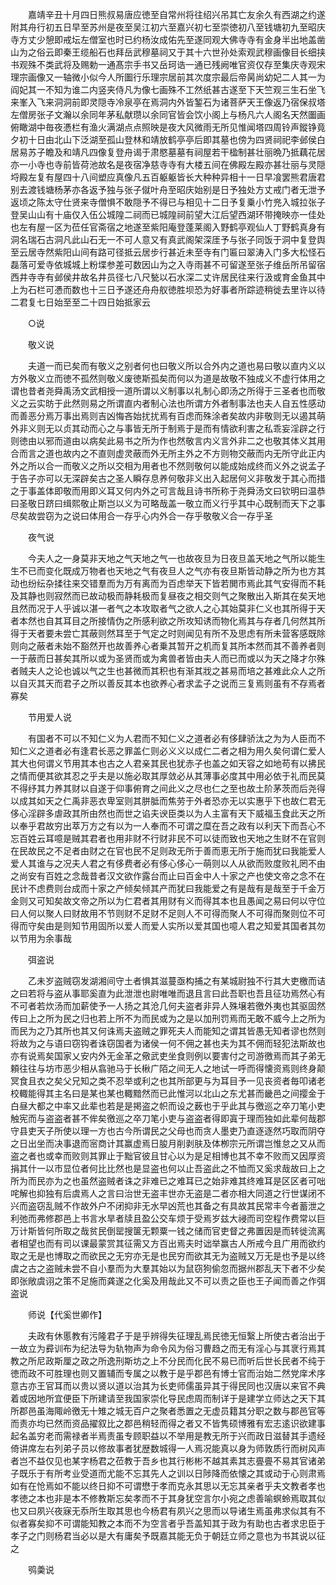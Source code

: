<!-- { "loadSidebar": true } -->
　　嘉靖辛丑十月四日熊叔易唐应徳至自常州将往绍兴吊其亡友余久有西湖之约遂附其舟行初五日早至苏州是夜至吴江初六至嘉兴初七至崇徳初八至钱塘初九至昭庆寺方丈少憩即戒坛左僧室也时已约杨汝成佑先至遂同观大佛寺寺有金身半出地盖凿山为之俗云即秦王缆船石也拜岳武穆墓祠又于其十六世孙处索观武穆画像目长细挟书观殊不类武将及赐勅一通髙宗手书又岳珂诰一通已残阙唯官资仅存至集庆寺观宋理宗画像又一轴微小似今人所圗行乐理宗居前其次度宗最后帝昺尚幼妃二人其一为阎妃其一不知为谁二内竖夹侍凡为像七画殊不工然纸甚古遂至下天竺观三生石坐飞来峯入飞来洞洞前即灵隠寺冷泉亭在焉洞内外皆錾石为诸菩萨天王像返乃宿保叔塔左僧房张子文瀚以余同年茅私献瓒以余同官皆会饮小阁上与杨凡六人阁名天然圗画俯瞰湖中毎夜慿栏有渔火满湖点点照映是夜大风微雨无所见惟闻塔四周铃声鏦铮竟夕初十日由北山下泛湖至孤山登林和靖放鹤亭亭后即其墓也傍为四贤祠祀李邺侯白居易苏子瞻及和靖凡四像复登舟谒于肃愍墓墓有祠屋若干楹制甚壮丽晩乃抵藕花居亦一小寺也寺前皆荷池故名是夜宿净慈寺寺有大楼五间在佛殿左殿亦甚壮丽与灵隠埒殿左复有屋四十八间塑应真像凡五百躯躯皆长大种种异相十一日早飡罢熊君唐君别去渡钱塘杨茅亦各返予独与张子僦叶舟至昭庆始别是日予独处方丈戒门者无泄予返顷之陈太守仕贤来寺僧惧不敢隠予不得已与相见十二日予复乗小竹兠入城拉张子登吴山山有十庙仅入伍公城隍二祠而已城隍祠前望大江后望西湖环带掩映亦一佳处也左有屋一区为莅任官斋宿之地遂至紫阳庵登蓬莱阁入野鹤亭观仙人丁野鹤真身有洞名瑞石古洞凡此山石无一不可人意又有真武阁架深厓予与张子同饭于洞中复登舆至云居寺然紫阳山间有路可径抵云居步行甚近未至寺有门匾曰翠涛入门多大松怪石磊落可爱寺依城城上粉堞参差可数因山为之入寺雨甚不可留遂至张子维岳所吊留宿西井寺寺有邺侯井故名井员径七八尺甃以石水深二丈许居民往来行汲或育金鱼其中上为石栏可慿而数也十三日予遂还舟舟舣徳胜坝恐为好事者所踪迹稍徙去里许以待二君复七日始至至二十四日始抵家云

　　○说

　　敬义说

　　夫道一而已矣而有敬义之别者何也曰敬义所以合外内之道也易曰敬以直内义以方外敬义立而徳不孤然则敬义废徳斯孤矣而何以为道是故敬不独成义不虚行体用之谓也昔者尧舜禹汤文武相授一道所谓以义制事以礼制心即汤之所得于三圣者也而敬义之云实昉于此然则易之所谓直内者制心法也所谓方外者制事法也夫人自五性感动而善恶分焉万事出焉则吉凶悔吝始扰扰焉有百虑而殊涂者矣故内非敬则无以遏其萌外非义则无以贞其动而心之与事皆无所于制焉于是而有情欲利害之私乖妄淫辟之行则徳由以邪而道由以病矣此易书之所为作也然敬言内义言外非二之也敬其体义其用合而言之道也故内之不直则虚灵蔽而外无所主外之不方则物交蔽而内无所守此正内外之所以合一而敬义之所以交相为用者也不然则敬何以能成始成终而义外之说孟子于告子亦可以无深辟矣古之圣人瞬存息养何敬非义出入起居何义非敬发于其心而措之于事盖体即敬而用即义耳又何内外之可言哉且诗书所称于尧舜汤文曰钦明曰温恭曰圣敬日跻曰缉熙敬止斯岂以义为可略哉盖一敬立而义行乎其中心既制而天下之事尽矣故尝窃为之说曰体用合一存乎心内外合一存乎敬敬义合一存乎圣

　　夜气说

　　今夫人之一身莫非天地之气天地之气一也故夜旦为日夜旦盖天地之气所以能生生不已而变化既成万物者也天地之气有夜旦人之气亦有夜旦斯皆动静之所为也方其动也纷纭杂揉往来交错羣而为万有离而为百虑举天下皆若閧市焉此其气安得而不耗及其静也则寂然而已故动极而静耗极而复昼夜之相交则气之聚散出入斯其在矣天地且然而况于人乎诚以湛一者气之本攻取者气之欲人之心其始莫非仁义也其所得于天者本然也自其耳目之所接情伪之所感利欲之所攻知诱而物化焉其与存者几何然其所得于天者要未尝亡其蔽则然耳至于气定之时则闻见有所不及思虑有所未营客感既除则向之蔽者未始不豁然开也故善养心者乗其暂开之机而复其所本然而其不善养者则一于蔽而日甚矣其所以或为圣贤而或为禽兽者皆由夫人而已而或以为天之降才尔殊者贼夫人之论也诚以气之生也甚微而其积也有渐其戕之甚易而培之甚难此众人之所以自灭其天而君子之所以善反其本也欲养心者求孟子之说而三复焉则虽有不存焉者寡矣

　　节用爱人说

　　有国者不可以不知仁义为人君而不知仁义之道者必有侈肆骄汰之为为人臣而不知仁义之道者必有逢君长恶之罪盖仁则必义义以成仁二者之相为用久矣何谓仁爱人其大也何谓义节用其本也古之人君亲其民也犹赤子也盖之如天容之如地苟有以拂民之情而便其欲其忍之乎夫是以施必取其厚敛必从其薄事必度其中用必依于礼而民莫不得纾其力养其财以自遂于仰事俯育之间此义之尽也仁之至也故土阶茅茨而后尧得以成其如天之仁禹非恶衣卑室则其胼胝而焦劳于外者恐亦无以实惠乎下也故仁君无侈心淫辟多虐政其所由然也而世之谄夫谀臣类以为人主富有天下威福玉食此天之所以奉乎君故穷出萃万方之有以为一人奉而不可谓之糜在吾之政有以利天下而吾心不忘百姓云耳噫是贼其君者也用非财不行财非民不可以徒而致也天地之生财不在官则在民故民之不足者由财之在官也民不足则政无所于善而恵无所于施而犹曰我能爱人爱人其谁与之况夫人君之有侈费者必有侈心侈心一萌则以人从欲而败度败礼罔不由之尚安有百姓之念哉昔者汉文欲作露台而止曰百金中人十家之产也使文帝之念不在民计不虑费则台成而十家之产倾矣倾其产而犹曰我能爱之有是哉有是哉至于千金万金则又可知矣故文帝之所以为仁君者其用财有义而得其本也且愚闻之易曰何以守位曰人何以聚人曰财故用不节则财不足财不足则人不可得而聚人不可得而聚则位不可得而守矣由是则知节用固所以爱人而爱人实所以爱其国也噫人君之知爱其国者其勿以节用为余事哉

　　弭盗说

　　乙未岁盗贼窃发湖湘间守土者惧其滋蔓亟构捕之有某城尉独不行其大吏檄而诘之曰若将与盗从事耶奚直为此泄泄也尉唯唯而退且言曰此吾职也吾且征功焉然心有不可者若炊汤而加薪使予一人扬之其沧几何夫盗者非异人殊壌若徼外夷也其驱固然传曰上之所为民之归也若上所不为而民或为之是以加刑罚焉而无敢不威今上之所为而民为之乃其所也其又何诛焉夫盗贼之罪死夫人而能知之谓其皆愚无知者谬也然则将故为之与语曰窃钩者诛窃国者为诸侯一何不佣之甚也夫为其不佣而轻犯法斯故也亦有说焉矣国家乂安内外无金革之儆武吏坐食则例以要害付之司游徼焉而其子弟无頼往往与坊市恶少相从翕驰马于长楸广陌之间无人之地试一呼而得懐资焉则终身颠冥食且衣之矣父兄知之类不忍举或利之也其所部更与为耳目予一见丧资者毎叩诸老校輙能得其主名曰是某也某也輙黯然而已此惟河以北山之东尤甚而畿邑之间撄金于白昼大都之中率又此辈也若是是掲盗之帜而设之薮也于乎此其与徼巡之卒刀笔小吏触宪而与盗盗者甚不侔矣徼巡之卒刀笔小吏与盗盗者得即寘于理而独如此辈何哉郡守县吏天子所使以理一方也古今所谓民之父母也而贪人墨吏乃直逐逐然巧取而阴夺之日出坐而决事退而宻商计其赢虚焉日朘月削剥肤及体栁宗元所谓岂惟怠之又从而盗之者也或幸而败则其罪止于黜官彼且甘心以为是足相博也其不幸不败而又因厚资捐其什一以市显位者何比比然也是显盗也何以止吾盗此之不恤而又奚求哉故曰上之所为而民亦为之也虽然盗贼者诛之非难已之难耳已之始非难其终难耳是区区者可咄咤解也抑独有后虞焉人之言曰治世无盗丰世亦无盗是二者亦相大同道之行世谋闭不兴而盗窃乱贼不作故外户不闭抑非无水早凶荒也其备之有具故其民常丰今者蓄泄之利弛而弗修郡邑上书言水旱者牍且盈公交车烦于受焉岁兹大祲而司空程作费常以巨万计斯皆何所取之哉贫民倒罂搜箧无颗粟一钱之储而官吏督之弗置因是而转徙流离者相望也而有司以课最蒙赏其征需又方百出焉夫时诎举赢古人所戒今且广用而欲约取之无是也博取之而欲民之无穷亦无是也民穷而欲其无为盗贼又万无是也予是以终虞之古之盗贼未尝不自小羣而为大羣其始以为鼠窃狗偷忽而据州郡乱天下者不少矣即张敞虞诩之策不足施而龚遂之化奚及用哉此又不可以责之臣也王子闻而善之作弭盗说

　　师说【代奚世卿作】

　　夫政有休慝教有污隆君子于是乎辨得失征理乱焉民徳无恒繄上所使古者治出于一故立为彛训布为纪法导为轨物声为命令风为俗习曹趋之而无有淫心与其衺行焉其教之所尼政斯厘之政之所逸刑斯坊之上不分民而化民不易已而听后世长民者不纯于徳而政不可胜理也则又置辅而专属之以教于是乎郡邑有博士官而治始二然党庠术序意古亦王官耳而以贵以贤以道以治其为长吏师儒虽异其于得民同也汉唐以来官不典着或因地所宜便臣下所建请至我国家崇化导民虑周而制详于是建学立师达之天下其所郡邑虽海陬岭徼无十雉之城无百户之聚者悉置之无虚员籍其分职之数与郡邑官等而责亦均已然而资品擢叙比之郡邑稍轻而得之者又不皆隽硕博雅有宏志逺识欲建事起名盖穷老而需禄者半焉责虽专顾职益以不举用是教无所于兴而政日滋替其手遗经倚讲席左右列弟子员以修故事者犹歴数城得一人焉况能真以身为师敦质行而树风声者岂不益仅见也某字杨君之莅教于吾乡也其行彬彬不越其素其志亹亹不易其官诸弟子既乐于有所考业受道而尤能不忘其先人之训以日陟降而依懐之其或动于心则肃焉如有在怆焉如不能以终日抑不可谓懋于孝而克永其思以无忘其亲者乎夫文教者孝也孝徳之本也非是本不修教斯忘矣孝而不于其身犹空言尔小宛之虑善喻螟蛉焉取其似也又曰夙兴夜寐无忝所生取其思也今杨君有夙兴之思而以导诸生焉虽弗求似其有不似者寡矣抑不可谓能知教之本而不为空言者乎吾盖知其于政为有助也古者求忠臣于孝子之门则杨君当必以是大有庸矣予既嘉其能无负于朝廷立师之意也为书其说以征之

　　鸮羮说

